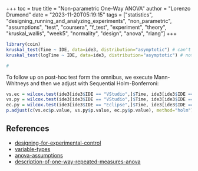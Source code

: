 +++
toc = true
title = "Non-parametric One-Way ANOVA"
author = "Lorenzo Drumond"
date = "2023-11-20T05:19:15"
tags = ["statistics",  "designing_running_and_analyzing_experiments",  "non_parametric",  "assumptions",  "test",  "coursera",  "f_test",  "experiment",  "theory",  "kruskal_wallis",  "week5",  "normality",  "design",  "anova",  "rlang"]
+++


```R
library(coin)
kruskal_test(Time ~ IDE, data=ide3, distribution="asymptotic") # can't do exact with 3 levels
kruskal_test(logTime ~ IDE, data=ide3, distribution="asymptotic") # note: same result since based on ranks

#
```

To follow up on post-hoc test form the omnibus, we execute Mann-Whitneys and then we adjust with Sequential Holm-Bonferroni:
```R
vs.ec = wilcox.test(ide3[ide3$IDE == "VStudio",]$Time, ide3[ide3$IDE == "Eclipse",]$Time, exact=FALSE)
vs.py = wilcox.test(ide3[ide3$IDE == "VStudio",]$Time, ide3[ide3$IDE == "PyCharm",]$Time, exact=FALSE)
ec.py = wilcox.test(ide3[ide3$IDE == "Eclipse",]$Time, ide3[ide3$IDE == "PyCharm",]$Time, exact=FALSE)
p.adjust(c(vs.ec$p.value, vs.py$p.value, ec.py$p.value), method="holm")
```

## References
- [designing-for-experimental-control](/wiki/designing-for-experimental-control/)
- [variable-types](/wiki/variable-types/)
- [anova-assumptions](/wiki/anova-assumptions/)
- [description-of-one-way-repeated-measures-anova](/wiki/description-of-one-way-repeated-measures-anova/)

